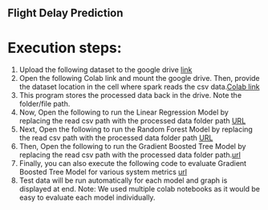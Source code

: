 ## Flight Delay Prediction
# Execution steps:
1. Upload the following dataset to the google drive [link](https://www.kaggle.com/datasets/giovamata/airlinedelaycauses)
2. Open the following Colab link and mount the google drive. Then, provide the
dataset location in the cell where spark reads the csv data.[Colab link](https://colab.research.google.com/drive/1W-6uqRekqods8xcOpH8_OO_68t7SoS7q?usp=sharing)
3. This program stores the processed data back in the drive. Note the folder/file
path.
4. Now, Open the following to run the Linear Regression Model by replacing the
read csv path with the processed data folder path [URL](https://colab.research.google.com/drive/1aSrda8tZLgr1p8S5CZkyN2gHpuSReBYe?usp=sharing)
5. Next, Open the following to run the Random Forest Model by replacing the read
csv path with the processed data folder path [URL]( https://colab.research.google.com/drive/19YFiUIzoHomoKhfheKIxanqJX4fnWuhk?usp=sharing)
6. Then, Open the following to run the Gradient Boosted Tree Model by replacing
the read csv path with the processed data folder path.[url](https://colab.research.google.com/drive/1wD21hiwZUSAfN-Stzk7rYG6CvXmlr7ai?usp=sharing)
7. Finally, you can also execute the following code to evaluate Gradient Boosted
Tree Model for various system metrics [ url](https://colab.research.google.com/drive/14XqcBWC61ArfnK6AfNS-eydqS77_pVCC?usp=sharing)
8. Test data will be run automatically for each model and graph is displayed at end.
Note: We used multiple colab notebooks as it would be easy to evaluate each model
individually.
